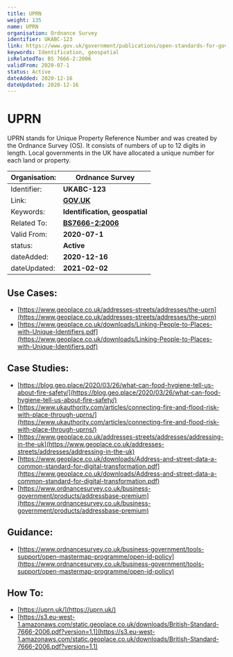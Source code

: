```yaml
---
title: UPRN
weight: 135
name: UPRN
organisation: Ordnance Survey
identifier: UKABC-123
link: https://www.gov.uk/government/publications/open-standards-for-government/identifying-property-and-street-information
keywords: Identification, geospatial
isRelatedTo: BS 7666-2:2006
validFrom: 2020-07-1
status: Active
dateAdded: 2020-12-16
dateUpdated: 2020-12-16
---
```


# UPRN

UPRN stands for Unique Property Reference Number and was created by the Ordnance Survey (OS). It consists of numbers of up to 12 digits in length. Local governments in the UK have allocated a unique number for each land or property.

| Organisation: | **Ordnance Survey** |
| --- | ---|
| Identifier: | **UKABC-123** |
| Link: | **[GOV.UK](https://www.gov.uk/government/publications/open-standards-for-government/identifying-property-and-street-information)** |
| Keywords: | **Identification, geospatial** |
| Related To:  | **[BS7666-2:2006](https://shop.bsigroup.com/ProductDetail?pid=000000000030127196)** |
| Valid From: | **2020-07-1** |
| status: | **Active** |
| dateAdded: | **2020-12-16** |
| dateUpdated: | **2021-02-02** |


## Use Cases:
- [https://www.geoplace.co.uk/addresses-streets/addresses/the-uprn](https://www.geoplace.co.uk/addresses-streets/addresses/the-uprn)
- [https://www.geoplace.co.uk/downloads/Linking-People-to-Places-with-Unique-Identifiers.pdf](https://www.geoplace.co.uk/downloads/Linking-People-to-Places-with-Unique-Identifiers.pdf)

## Case Studies:
- [https://blog.geo.place/2020/03/26/what-can-food-hygiene-tell-us-about-fire-safety/](https://blog.geo.place/2020/03/26/what-can-food-hygiene-tell-us-about-fire-safety/)
- [https://www.ukauthority.com/articles/connecting-fire-and-flood-risk-with-place-through-uprns/](https://www.ukauthority.com/articles/connecting-fire-and-flood-risk-with-place-through-uprns/)
- [https://www.geoplace.co.uk/addresses-streets/addresses/addressing-in-the-uk](https://www.geoplace.co.uk/addresses-streets/addresses/addressing-in-the-uk)
- [https://www.geoplace.co.uk/downloads/Address-and-street-data-a-common-standard-for-digital-transformation.pdf](https://www.geoplace.co.uk/downloads/Address-and-street-data-a-common-standard-for-digital-transformation.pdf)
- [https://www.ordnancesurvey.co.uk/business-government/products/addressbase-premium](https://www.ordnancesurvey.co.uk/business-government/products/addressbase-premium)

## Guidance:
- [https://www.ordnancesurvey.co.uk/business-government/tools-support/open-mastermap-programme/open-id-policy](https://www.ordnancesurvey.co.uk/business-government/tools-support/open-mastermap-programme/open-id-policy)

## How To:
- [https://uprn.uk/](https://uprn.uk/)
- [https://s3.eu-west-1.amazonaws.com/static.geoplace.co.uk/downloads/British-Standard-7666-2006.pdf?version=1.1](https://s3.eu-west-1.amazonaws.com/static.geoplace.co.uk/downloads/British-Standard-7666-2006.pdf?version=1.1)
